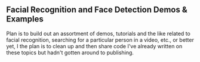 ## Facial Recognition and Face Detection Demos & Examples

Plan is to build out an assortment of demos, tutorials and the like related to facial recognition, searching for a particular person in a video, etc., or better yet, I the plan is to clean up and then share code I've already written on these topics but hadn't gotten around to publishing.